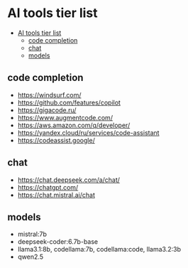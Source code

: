 # AI tools tier list

<!--toc:start-->

- [AI tools tier list](#ai-tools-tier-list)
  - [code completion](#code-completion)
  - [chat](#chat)
  - [models](#models)
  <!--toc:end-->

## code completion

- https://windsurf.com/
- https://github.com/features/copilot
- https://gigacode.ru/
- https://www.augmentcode.com/
- https://aws.amazon.com/q/developer/
- https://yandex.cloud/ru/services/code-assistant
- https://codeassist.google/

## chat

- https://chat.deepseek.com/a/chat/
- https://chatgpt.com/
- https://chat.mistral.ai/chat

## models

- mistral:7b
- deepseek-coder:6.7b-base
- llama3.1:8b, codellama:7b, codellama:code, llama3.2:3b
- qwen2.5
